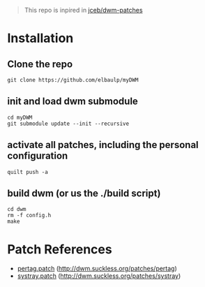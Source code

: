 > This repo is inpired in [jceb/dwm-patches](https://github.com/jceb/dwm-patches)

# Installation

## Clone the repo

    git clone https://github.com/elbaulp/myDWM

## init and load dwm submodule

    cd myDWM
    git submodule update --init --recursive

## activate all patches, including the personal configuration

    quilt push -a

## build dwm (or us the ./build script)

    cd dwm
    rm -f config.h
    make

# Patch References

* [pertag.patch](patches/pertag.patch)                                   (http://dwm.suckless.org/patches/pertag)
* [systray.patch](patches/systray.patch)                                 (http://dwm.suckless.org/patches/systray)

